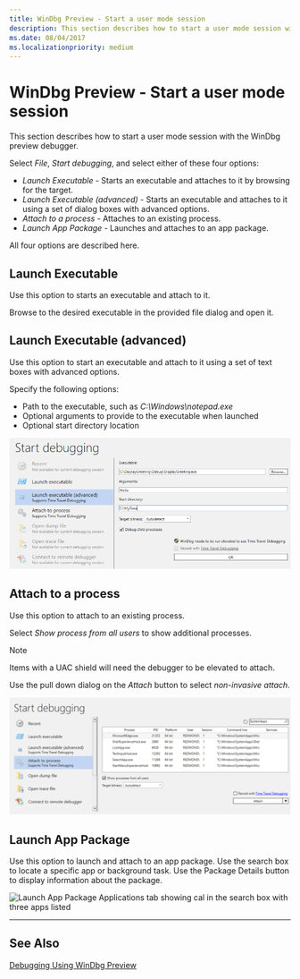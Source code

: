 ```yaml
---
title: WinDbg Preview - Start a user mode session
description: This section describes how to start a user mode session with the WinDbg preview debugger.
ms.date: 08/04/2017
ms.localizationpriority: medium
---
```


# WinDbg Preview - Start a user mode session  

This section describes how to start a user mode session with the WinDbg preview debugger.

Select *File*, *Start debugging*, and select either of these four options:

- *Launch Executable* - Starts an executable and attaches to it by browsing for the target.
- *Launch Executable (advanced)* - Starts an executable and attaches to it using a set of dialog boxes with advanced options.
- *Attach to a process* - Attaches to an existing process.
- *Launch App Package* - Launches and attaches to an app package.

All four options are described here.


## Launch Executable

Use this option to starts an executable and attach to it.

Browse to the desired executable in the provided file dialog and open it. 


## Launch Executable (advanced)

Use this option to start an executable and attach to it using a set of text boxes with advanced options. 

Specify the following options:
- Path to the executable, such as *C:\Windows\notepad.exe*
- Optional arguments to provide to the executable when launched
- Optional start directory location

![Launch Executable (advanced) dialog box with advanced options](images/windbgx-launch-executable-advanced.png)


## Attach to a process

Use this option to attach to an existing process.

Select *Show process from all users* to show additional processes.

> [!NOTE]
> Items with a UAC shield will need the debugger to be elevated to attach.

Use the pull down dialog on the *Attach* button to select *non-invasive attach*.

![Launch Executable (advanced) dialog box with advanced options](images/windbgx-attach-to-a-process.png)


## Launch App Package

Use this option to launch and attach to an app package. Use the search box to locate a specific app or background task. Use the Package Details button to display information about the package.

![Launch App Package Applications tab showing cal in the search box with three apps listed](images/windbgx-launch-app-package.png)


---

## See Also

[Debugging Using WinDbg Preview](debugging-using-windbg-preview.md)






